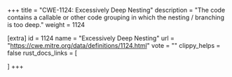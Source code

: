 +++
title = "CWE-1124: Excessively Deep Nesting"
description	= "The code contains a callable or other code grouping in which the nesting / branching is too deep."
weight = 1124

[extra]
id = 1124
name = "Excessively Deep Nesting"
url = "https://cwe.mitre.org/data/definitions/1124.html"
vote = ""
clippy_helps = false
rust_docs_links = [
	
]
+++

